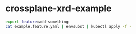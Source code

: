 # crossplane-xrd-example

```sh
export feature=add-something
cat example.feature.yaml | envsubst | kubectl apply -f -
```
